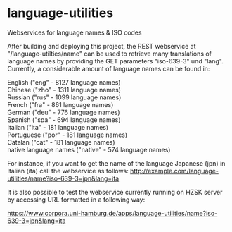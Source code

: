 # language-utilities
Webservices for language names &amp; ISO codes

After building and deploying this project, the REST webservice at "/language-utilties/name" can be used to retrieve many translations of language names by providing the GET parameters "iso-639-3" und "lang". 
Currently, a considerable amount of language names can be found in:

English ("eng" - 8127 language names)<br/> 
Chinese ("zho" - 1311 language names)<br/>
Russian ("rus" - 1099 language names)<br/>
French ("fra" - 861 language names)<br/>
German ("deu" - 776 language names)<br/>
Spanish ("spa" - 694 language names)<br/>
Italian ("ita" - 181 language names)<br/>
Portuguese ("por" - 181 language names)<br/>
Catalan ("cat" - 181 language names)<br/>
native language names ("native" - 574 language names)

For instance, if you want to get the name of the language Japanese (jpn) in Italian (ita) call the webservice as follows: http://example.com/language-utilities/name?iso-639-3=jpn&lang=ita

It is also possible to test the webservice currently running on HZSK server by accessing URL formatted in a following way:

https://www.corpora.uni-hamburg.de/apps/language-utilities/name?iso-639-3=jpn&lang=ita
